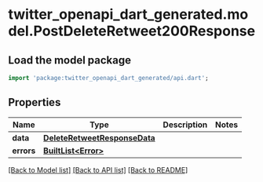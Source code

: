 # twitter_openapi_dart_generated.model.PostDeleteRetweet200Response

## Load the model package
```dart
import 'package:twitter_openapi_dart_generated/api.dart';
```

## Properties
Name | Type | Description | Notes
------------ | ------------- | ------------- | -------------
**data** | [**DeleteRetweetResponseData**](DeleteRetweetResponseData.md) |  | 
**errors** | [**BuiltList&lt;Error&gt;**](Error.md) |  | 

[[Back to Model list]](../README.md#documentation-for-models) [[Back to API list]](../README.md#documentation-for-api-endpoints) [[Back to README]](../README.md)


